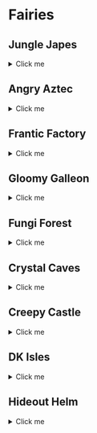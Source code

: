 # Fairies 

## Jungle Japes
<details>
<summary>Click me</summary>

| Map | Name |
| --- | ---- |
| Jungle Japes | Rambi Door Pool | 
| Japes Lanky Cave | Painting Room | 
| Jungle Japes | Near Kong Cage | 
| Jungle Japes | Near Mountain | 
| Jungle Japes | Above Underground Entrance | 
| Jungle Japes | Hive Area | 
| Jungle Japes | Storm Area | 
| Japes Tiny Hive | Inside Hive | 
| Japes Under Ground | Underground Pathway | 
| Japes Under Ground | Underground Vine Area | 
| Japes Mountain | Mine Entry | 
</details>

## Angry Aztec
<details>
<summary>Click me</summary>

| Map | Name |
| --- | ---- |
| Aztec Tiny5DTemple | Tiny 5-Door Temple | 
| Aztec Llama Temple | Llama Temple | 
| Angry Aztec | Vase Room | 
| Angry Aztec | Oasis | 
| Angry Aztec | Behind Tiny Temple | 
| Angry Aztec | Near Snake Road | 
| Angry Aztec | Bonus Cage | 
| Angry Aztec | Around Totem | 
| Angry Aztec | Gong Tower | 
| Aztec Donkey5DTemple | Donkey 5DT | 
| Aztec Chunky5DTemple | Chunky 5DT | 
| Aztec Diddy5DTemple | Diddy 5DT | 
| Aztec Lanky5DTemple | Lanky 5DT | 
| Aztec Llama Temple | Start of Llama Temple | 
| Aztec Llama Temple | Matching Room | 
| Aztec Tiny Temple | Tiny Temple Start | 
| Aztec Tiny Temple | Tiny Temple Kong Cage Room | 
</details>

## Frantic Factory
<details>
<summary>Click me</summary>

| Map | Name |
| --- | ---- |
| Frantic Factory | Number Game | 
| Frantic Factory | Near Funky's | 
| Frantic Factory | Entrance | 
| Frantic Factory | Pole | 
| Frantic Factory | Lower portion of Production Room | 
| Frantic Factory | Mid-section of Production Room | 
| Frantic Factory | Upper portion of Production Room | 
| Frantic Factory | Storage Room | 
| Frantic Factory | Near Cranky's | 
| Frantic Factory | Arcade Tunnel | 
| Frantic Factory | Arcade Room | 
| Frantic Factory | Upper Block Tower | 
| Frantic Factory | Near Dartboard Boxes | 
| Frantic Factory | Research and Development Pole | 
| Frantic Factory | Car Race Entryway | 
| Frantic Factory | Toy Monster Room | 
| Frantic Factory | Diddy Research and Development Room | 
| Frantic Factory | Chute to Storage Room | 
| Frantic Factory | Dark Room | 
| Factory Crusher | Crusher Room | 
</details>

## Gloomy Galleon
<details>
<summary>Click me</summary>

| Map | Name |
| --- | ---- |
| Gloomy Galleon | In a chest | 
| Galleon5DShip DKTiny | Inside Tiny 5-Door Ship | 
| Gloomy Galleon | Tiny Slam Button | 
| Gloomy Galleon | Tunnel Intersection | 
| Gloomy Galleon | Under Cranky Platform | 
| Gloomy Galleon | Tunnel to Chest Area | 
| Gloomy Galleon | Inbetween 5-Door Ship and 2-Door Ship | 
| Gloomy Galleon | Inbetween 5-Door Ship and Seal Race | 
| Gloomy Galleon | Around Cactus | 
| Gloomy Galleon | Around Lighthouse | 
| Galleon Sick Bay | Seasick Ship | 
| Galleon Lighthouse | Top of Lighthouse | 
| Galleon Mermaid Room | Mermaid Window | 
| Galleon5DShip Diddy Lanky Chunky | Lanky's 5-Door Ship | 
| Galleon2DShip | Tiny's 2-Door Ship | 
| Galleon Submarine | Submarine | 
| Galleon Treasure Chest | Inside the Treasure Chest | 
</details>

## Fungi Forest
<details>
<summary>Click me</summary>

| Map | Name |
| --- | ---- |
| Forest Thornvine Barn | DK's Barn | 
| Forest Rafters | Dark Attic | 
| Fungi Forest | Above Blue Tunnel | 
| Fungi Forest | Above the Clock | 
| Fungi Forest | Above the Well | 
| Fungi Forest | Above BBlast Entrance | 
| Fungi Forest | Near Crown | 
| Fungi Forest | Top of Giant Mushroom | 
| Fungi Forest | Owl Tree Tunnel | 
| Fungi Forest | Above Rabbit Race | 
| Fungi Forest | Opposite Rabbit Race | 
| Fungi Forest | Above Mill | 
| Fungi Forest | Barn Alcove | 
| Fungi Forest | Above path to Thornvine Barn | 
| Forest Anthill | Anthill | 
| Forest Winch Room | Winch Room | 
| Forest Mill Front | Front of Mill | 
| Forest Giant Mushroom | Lower Giant Mushroom Interior | 
| Forest Giant Mushroom | Upper Giant Mushroom Interior | 
| Forest Mill Attic | Lanky's Attic | 
| Forest Mill Back | Mill Interior (Rear) | 
| Forest Spider | Spider Boss Room | 
</details>

## Crystal Caves
<details>
<summary>Click me</summary>

| Map | Name |
| --- | ---- |
| Caves Diddy Upper Cabin | Diddy Candles Cabin | 
| Caves Tiny Igloo | Tiny Igloo | 
| Crystal Caves | Level Start | 
| Crystal Caves | Gorilla Gone Room | 
| Crystal Caves | Ice Castle Roof | 
| Crystal Caves | Near Small Boulder | 
| Crystal Caves | Bananaport Pillar | 
| Crystal Caves | Giant Boulder Room | 
| Crystal Caves | Bonus Room | 
| Crystal Caves | On 5-Door Igloo | 
| Crystal Caves | Near Bonus Waterfall | 
| Crystal Caves | Blueprint Cave | 
| Crystal Caves | 5-Door Cabin Exterior | 
| Crystal Caves | Near 1-Door Cabin | 
| Crystal Caves | Under Waterfall Bridge | 
| Caves Frozen Castle | Inside Tile Flip Room | 
| Caves Chunky Igloo | Chunky 5-Door Igloo | 
| Caves Diddy Igloo | Diddy 5-Door Igloo | 
| Caves Donkey Igloo | Donkey 5-Door Igloo | 
| Caves Lanky Cabin | 1-Door Cabin | 
| Caves Chunky Cabin | Chunky 5-Door Cabin | 
</details>

## Creepy Castle
<details>
<summary>Click me</summary>

| Map | Name |
| --- | ---- |
| Castle Tree | Tree Sniper Room | 
| Castle Museum | Near Car Race | 
| Creepy Castle | Start | 
| Creepy Castle | On Castle Tree | 
| Creepy Castle | Above Moat | 
| Creepy Castle | Opposite Library Entrance | 
| Creepy Castle | Above Snide's | 
| Creepy Castle | Near Wind Tower | 
| Castle Ballroom | Ballroom | 
| Castle Dungeon | Lanky Dungeon | 
| Castle Dungeon | Donkey Dungeon | 
| Castle Lower Cave | Above entrance to Mausoleum | 
| Castle Lower Cave | Near Funky's | 
| Castle Lower Cave | Above Donkey Diddy Chunky Crypt Entrance | 
| Castle Tower | Wind Tower | 
| Castle Library | Library | 
</details>

## DK Isles
<details>
<summary>Click me</summary>

| Map | Name |
| --- | ---- |
| Isles | Small Island | 
| Isles | Upper Krem Isles | 
| Frantic Factory Lobby | Factory Lobby | 
| Fungi Forest Lobby | Fungi Lobby | 
| Isles | Aztec Roof | 
| Isles | Behind Fungi Building | 
| Isles | On Banana Fairy Island | 
| Isles | Lower Krem Isles | 
| Isles | On K. Lumsy | 
| Isles | In Front of Krem Isles | 
| Banana Fairy Room | Inside Fairy Island | 
| Angry Aztec Lobby | Angry Aztec Lobby | 
| Creepy Castle Lobby | Creepy Castle Lobby | 
| Crystal Caves Lobby | Crystal Caves Lobby | 
| Isles Snide Room | Snide Room | 
| Training Grounds | Training Grounds Entrance | 
| Training Grounds | Training Grounds Hidden Mountain | 
| Treehouse | Treehouse Windows | 
</details>

## Hideout Helm
<details>
<summary>Click me</summary>

| Map | Name |
| --- | ---- |
| Hideout Helm | Key 8 Room (1) | 
| Hideout Helm | Key 8 Room (2) | 
| Hideout Helm | Pineapple Switch Room | 
| Hideout Helm | Under Grate | 
| Hideout Helm | Under Chunky Room Stairs | 
| Hideout Helm | Above the Blast-o-Matic | 
| Hideout Helm | Navigation Room | 
</details>
